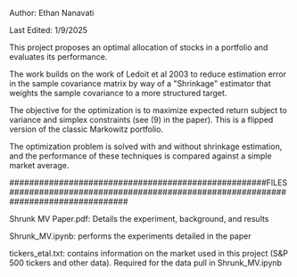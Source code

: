 Author: Ethan Nanavati

Last Edited: 1/9/2025



This project proposes an optimal allocation of stocks in a portfolio and evaluates its performance. 

The work builds on the work of Ledoit et al 2003 to reduce estimation error in the sample covariance matrix by way of a "Shrinkage" estimator that weights the sample covariance to a more structured target.

The objective for the optimization is to maximize expected return subject to variance and simplex constraints (see (9) in the paper). This is a flipped version of the classic Markowitz portfolio.

The optimization problem is solved with and without shrinkage estimation, and the performance of these techniques is compared against a simple market average.


####################################################FILES################################################################################

Shrunk MV Paper.pdf: Details the experiment, background, and results

Shrunk_MV.ipynb: performs the experiments detailed in the paper

tickers_etal.txt: contains information on the market used in this project (S&P 500 tickers and other data). Required for the data pull in Shrunk_MV.ipynb

